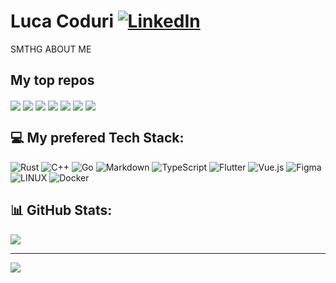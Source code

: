 # Luca Coduri [![LinkedIn](https://img.shields.io/badge/LinkedIn-%230077B5.svg?logo=linkedin&logoColor=white)](https://linkedin.com/in/luca-coduri-👀-44955020b) 

SMTHG ABOUT ME

## My top repos

<img align="center" src="https://github-readme-stats-git-masterrstaa-rickstaa.vercel.app/api/pin/?username=LucaCoduriV&repo=github-webhook-server&theme=gotham&show_owner=true"/>
<img align="center" src="https://github-readme-stats-git-masterrstaa-rickstaa.vercel.app/api/pin/?username=les-crepes&repo=CAREOT_APP&theme=gotham&show_owner=true"/>
<img align="center" src="https://github-readme-stats-git-masterrstaa-rickstaa.vercel.app/api/pin/?username=LucaCoduriV&repo=rust-verlet-physics&theme=gotham&show_owner=true"/>
<img align="center" src="https://github-readme-stats-git-masterrstaa-rickstaa.vercel.app/api/pin/?username=LucaCoduriV&repo=HEIG-MOBILE&theme=gotham&show_owner=true"/>
<img align="center" src="https://github-readme-stats-git-masterrstaa-rickstaa.vercel.app/api/pin/?username=LucaCoduriV&repo=HEIG-API&theme=gotham&show_owner=true"/>
<img align="center" src="https://github-readme-stats-git-masterrstaa-rickstaa.vercel.app/api/pin/?username=LucaCoduriV&repo=MCR_Spaceship3000&theme=gotham&show_owner=true"/>
<img align="center" src="https://github-readme-stats-git-masterrstaa-rickstaa.vercel.app/api/pin/?username=LucaCoduriV&casbin-rs-anrangors-adapter&theme=gotham&show_owner=true"/>

## 💻 My prefered Tech Stack:
![Rust](https://img.shields.io/badge/rust-%23000000.svg?style=for-the-badge&logo=rust&logoColor=white) ![C++](https://img.shields.io/badge/c++-%2300599C.svg?style=for-the-badge&logo=c%2B%2B&logoColor=white) ![Go](https://img.shields.io/badge/go-%2300ADD8.svg?style=for-the-badge&logo=go&logoColor=white) ![Markdown](https://img.shields.io/badge/markdown-%23000000.svg?style=for-the-badge&logo=markdown&logoColor=white) ![TypeScript](https://img.shields.io/badge/typescript-%23007ACC.svg?style=for-the-badge&logo=typescript&logoColor=white) ![Flutter](https://img.shields.io/badge/Flutter-%2302569B.svg?style=for-the-badge&logo=Flutter&logoColor=white) ![Vue.js](https://img.shields.io/badge/vuejs-%2335495e.svg?style=for-the-badge&logo=vuedotjs&logoColor=%234FC08D) ![Figma](https://img.shields.io/badge/figma-%23F24E1E.svg?style=for-the-badge&logo=figma&logoColor=white) ![LINUX](https://img.shields.io/badge/Linux-FCC624?style=for-the-badge&logo=linux&logoColor=black) ![Docker](https://img.shields.io/badge/docker-%230db7ed.svg?style=for-the-badge&logo=docker&logoColor=white)

## 📊 GitHub Stats:
![](https://github-readme-stats.vercel.app/api?username=LucaCoduriV&theme=dark&hide_border=false&include_all_commits=true&count_private=true)<br/>

---
[![](https://visitcount.itsvg.in/api?id=LucaCoduriV&icon=0&color=0)](https://visitcount.itsvg.in)
